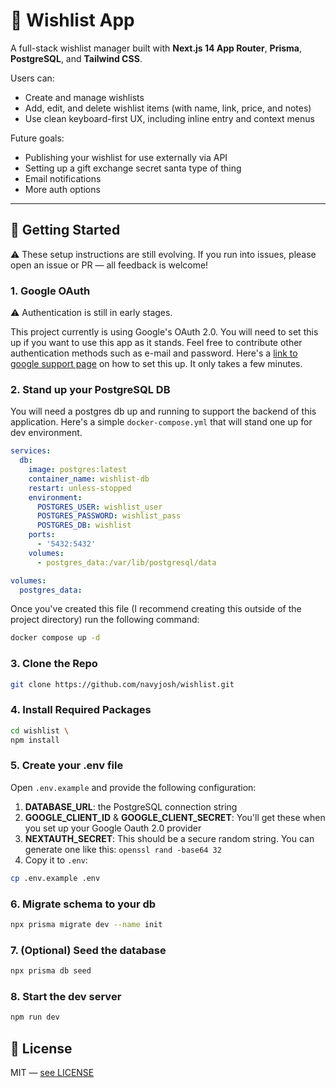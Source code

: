 # 📝 Wishlist App

A full-stack wishlist manager built with **Next.js 14 App Router**, **Prisma**, **PostgreSQL**, and **Tailwind CSS**.

Users can:

- Create and manage wishlists
- Add, edit, and delete wishlist items (with name, link, price, and notes)
- Use clean keyboard-first UX, including inline entry and context menus

Future goals:
 - Publishing your wishlist for use externally via API
 - Setting up a gift exchange secret santa type of thing
 - Email notifications
 - More auth options

---

## 🚀 Getting Started
⚠️ These setup instructions are still evolving. If you run into issues, please open an issue or PR — all feedback is welcome!

### 1. Google OAuth
⚠️ Authentication is still in early stages.  

This project currently is using Google's OAuth 2.0. You will need to set this up if you want to use this app as it stands. Feel free to contribute other authentication methods such as e-mail and password. Here's a [link to google support page](https://support.google.com/googleapi/answer/6158849?hl=en) on how to set this up. It only takes a few minutes.

### 2. Stand up your PostgreSQL DB
You will need a postgres db up and running to support the backend of this application. Here's a simple `docker-compose.yml` that will stand one up for dev environment.
```yml
services:
  db:
    image: postgres:latest
    container_name: wishlist-db
    restart: unless-stopped
    environment:
      POSTGRES_USER: wishlist_user
      POSTGRES_PASSWORD: wishlist_pass
      POSTGRES_DB: wishlist
    ports:
      - '5432:5432'
    volumes:
      - postgres_data:/var/lib/postgresql/data

volumes:
  postgres_data:
```
Once you've created this file (I recommend creating this outside of the project directory) run the following command:
```bash
docker compose up -d
```

### 3. Clone the Repo
```bash
git clone https://github.com/navyjosh/wishlist.git
```
### 4. Install Required Packages
```bash
cd wishlist \
npm install
```

### 5. Create your .env file
Open `.env.example` and provide the following configuration:
1. **DATABASE_URL**: the PostgreSQL connection string
2. **GOOGLE_CLIENT_ID** & **GOOGLE_CLIENT_SECRET**: You'll get these when you set up your Google Oauth 2.0 provider
3. **NEXTAUTH_SECRET**: This should be a secure random string. You can generate one like this: `openssl rand -base64 32`
4. Copy it to `.env`:
```bash
cp .env.example .env
```

### 6. Migrate schema to your db
```bash
npx prisma migrate dev --name init
```
### 7. (Optional) Seed the database
```bash
npx prisma db seed
```
### 8. Start the dev server
```bash
npm run dev 
```

## 📝 License
MIT — [see LICENSE](./LICENSE)